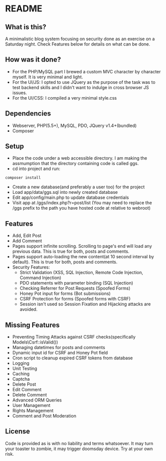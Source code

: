# README #

## What is this? ##
A minimalistic blog system focusing on security done as an exercise on a Saturday night. Check Features below for details on what can be done.

## How was it done? ##
* For the PHP/MySQL part I brewed a custom MVC character by character myself. It is very minimal and light.
* For the UI/JS: I opted to use JQuery as the purpose of the task was to test backend skills and I didn't want to indulge in cross browser JS issues.
* For the UI/CSS: I compiled a very minimal style.css

## Dependencies ##
* Webserver, PHP(5.5+), MySQL, PDO, JQuery v1.4+(bundled)
* Composer

## Setup ##

* Place the code under a web accessible directory. I am making the assmumption that the directory containing code is called ggs.
* cd into project and run:
```
composer install
```
* Create a new database(and preferably a user too) for the project
* Load app/data/ggs.sql into newly created database
* Edit app/config/main.php to update database credentials
* Visit app at /ggs/index.php?r=post/list  (You may need to replace the /ggs prefix to the path you have hosted code at relative to webroot)

## Features ##
* Add, Edit Post
* Add Comment
* Pages support infinite scrolling. Scrolling to page's end will load any previous data. This is true for both, posts and comments.
* Pages support auto-loading the new content(at 10 second interval by default). This is true for both, posts and comments.
* Security Features:
    * Strict Validation (XSS, SQL Injection, Remote Code Injection, Command Injection)
    * PDO statements with parameter binding (SQL Injection)
    * Checking Referrer for Post Requests (Spoofed Forms)
    * Honey Pot input for forms (Bot submissions)
    * CSRF Protection for forms (Spoofed forms with CSRF)
    * Session isn't used so Session Fixation and Hijacking attacks are avoided.


## Missing Features ##
* Preventing Timing Attacks against CSRF checks(specifically Models\Csrf::isValid())
* Managing datetimes for posts and comments
* Dynamic input id for CSRF and Honey Pot field
* Cron script to cleanup expired CSRF tokens from database
* Logging
* Unit Testing
* Caching
* Captcha
* Delete Post
* Edit Comment
* Delete Comment
* Advanced ORM Queries
* User Management
* Rights Management
* Comment and Post Moderation

## License ##
Code is provided as is with no liability and terms whatsoever. It may turn your toaster to zombie, it may trigger doomsday device. Try at your own risk.
